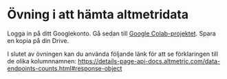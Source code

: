 # Övning i att hämta altmetridata
Logga in på ditt Googlekonto. Gå sedan till [Google Colab-projektet](https://colab.research.google.com/drive/1Iv__kmCv8szvODydximRvZVOegvivfiL?usp=sharing).
Spara en kopia på din Drive.

I slutet av övningen kan du använda följande länk för att se förklaringen till de olika kolumnnamnen: https://details-page-api-docs.altmetric.com/data-endpoints-counts.html#response-object
